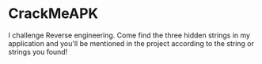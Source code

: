 # CrackMeAPK
I challenge Reverse engineering. Come find the three hidden strings in my application and you'll be mentioned in the project according to the string or strings you found!
